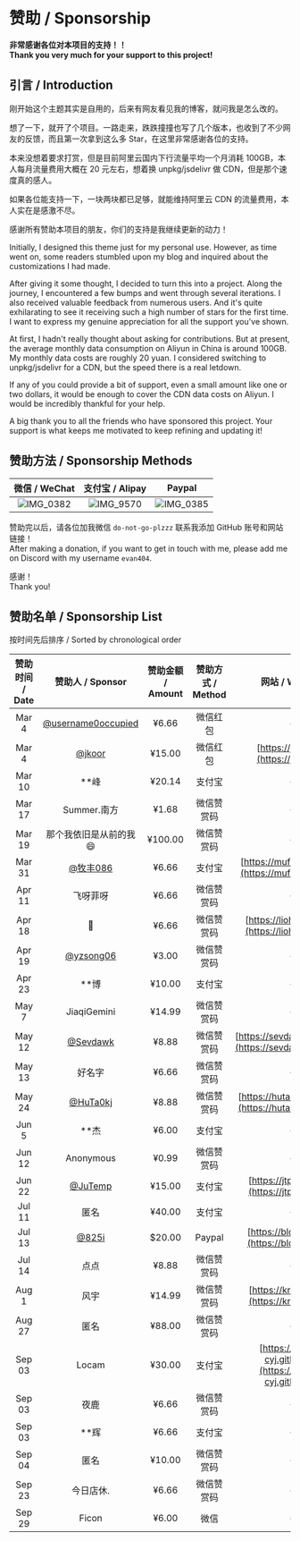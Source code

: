 # 赞助 / Sponsorship

**非常感谢各位对本项目的支持！！**  
**Thank you very much for your support to this project!**

## 引言 / Introduction

刚开始这个主题其实是自用的，后来有网友看见我的博客，就问我是怎么改的。

想了一下，就开了个项目。一路走来，跌跌撞撞也写了几个版本，也收到了不少网友的反馈，而且第一次拿到这么多 Star，在这里非常感谢各位的支持。

本来没想着要求打赏，但是目前阿里云国内下行流量平均一个月消耗 100GB，本人每月流量费用大概在 20 元左右，想着换 unpkg/jsdelivr 做 CDN，但是那个速度真的感人。

如果各位能支持一下，一块两块都已足够，就能维持阿里云 CDN 的流量费用，本人实在是感激不尽。

感谢所有赞助本项目的朋友，你们的支持是我继续更新的动力！

Initially, I designed this theme just for my personal use. However, as time went on, some readers stumbled upon my blog and inquired about the customizations I had made.

After giving it some thought, I decided to turn this into a project. Along the journey, I encountered a few bumps and went through several iterations. I also received valuable feedback from numerous users. And it's quite exhilarating to see it receiving such a high number of stars for the first time. I want to express my genuine appreciation for all the support you've shown.

At first, I hadn't really thought about asking for contributions. But at present, the average monthly data consumption on Aliyun in China is around 100GB. My monthly data costs are roughly 20 yuan. I considered switching to unpkg/jsdelivr for a CDN, but the speed there is a real letdown.

If any of you could provide a bit of support, even a small amount like one or two dollars, it would be enough to cover the CDN data costs on Aliyun. I would be incredibly thankful for your help.

A big thank you to all the friends who have sponsored this project. Your support is what keeps me motivated to keep refining and updating it!


## 赞助方法 / Sponsorship Methods

|                        微信 / WeChat                        |           支付宝 / Alipay          |           Paypal           |
|:--------------------------------------------------------:|:---------------------------------:|:-------------------------:|
| ![IMG_0382](https://user-images.githubusercontent.com/68590232/223455834-d2e5ab6e-9d75-4bbf-adfb-2c519d6b4582.JPG) | ![IMG_9570](https://user-images.githubusercontent.com/68590232/223463950-f7276ef8-0198-4070-8541-697ec25e5b9a.png) | ![IMG_0385](https://user-images.githubusercontent.com/68590232/223459896-593e105e-89f3-4631-8cab-cb7798a53bf1.jpg) |


赞助完以后，请各位加我微信 `do-not-go-plzzz` 联系我添加 GitHub 账号和网站链接！  
After making a donation, if you want to get in touch with me, please add me on Discord with my username `evan404`.

感谢！  
Thank you!

## 赞助名单 / Sponsorship List

按时间先后排序 / Sorted by chronological order

| 赞助时间 / Date |                       赞助人 / Sponsor                        | 赞助金额 / Amount | 赞助方式 / Method |                      网站 / Website                      |
|:-----------:|:----------------------------------------------------------:|:-------------:|:----------------:|:------------------------------------------------------:|
|    Mar 4    | [@username0occupied](https://github.com/username0occupied) |     ¥6.66     | 微信红包 |                           -                            |
|    Mar 4    |             [@jkoor](https://github.com/jkoor)             |    ¥15.00     | 微信红包 |         [https://jkor.site](https://jkor.site)         |
|   Mar 10    |                            **峰                             |    ¥20.14     | 支付宝 |                           -                            |
|   Mar 17    |                         Summer.南方                          |     ¥1.68     | 微信赞赏码 |                           -                            |
|   Mar 19    |                        那个我依旧是从前的我😄                        |    ¥100.00    | 微信赞赏码 |                           -                            |
|   Mar 31    |           [@牧丰086](https://github.com/mufeng086)           |     ¥6.66     | 支付宝 |     [https://mufeng086.top](https://mufeng086.top)     |
|   Apr 11    |                            飞呀菲呀                            |     ¥6.66     | 微信赞赏码 |                           -                            |
|   Apr 18    |                             👺                             |     ¥6.66     | 微信赞赏码 |   [https://liohi.github.io](https://liohi.github.io)   |
|   Apr 19    |          [@yzsong06](https://github.com/yzsong06)          |     ¥3.00     | 微信赞赏码 |                           -                            |
|   Apr 23    |                            **博                             |    ¥10.00     | 支付宝 |                           -                            |
|    May 7    |                        JiaqiGemini                         |    ¥14.99     | 微信赞赏码 |                           -                            |
|   May 12    |           [@Sevdawk](https://github.com/Sevdawk)           |     ¥8.88     | 微信赞赏码 | [https://sevdawk.github.io](https://sevdawk.github.io) |
|   May 13    |                            好名字                             |     ¥6.66     | 微信赞赏码 |                           -                            |
|   May 24    |           [@HuTa0kj](https://github.com/HuTa0kj)           |     ¥8.88     | 微信赞赏码 | [https://huta0kj.github.io](https://huta0kj.github.io) |
|    Jun 5    |                            **杰                             |     ¥6.00     | 支付宝 |                           -                            |
|   Jun 12    |                         Anonymous                          |     ¥0.99     | 微信赞赏码 |                           -                            |
|   Jun 22    |            [@JuTemp](https://github.com/JuTemp)            |    ¥15.00     | 支付宝 |       [https://jtp0415.top](https://jtp0415.top)       |
|   Jul 11    |                             匿名                             |    ¥40.00     | 支付宝 |                           -                            |
|   Jul 13    |              [@825i](https://github.com/825i)              |    $20.00     | Paypal |     [https://blog.xtu.icu/](https://blog.xtu.icu/)     |
|   Jul 14    |                             点点                             |     ¥8.88     | 微信赞赏码 |                           -                            |
|    Aug 1    |                             风宇                             |    ¥14.99     | 微信赞赏码 |        [https://krazyu.com](https://krazyu.com)        |
|   Aug 27    |                             匿名                             |    ¥88.00     | 微信赞赏码 |                           -                            |
|   Sep 03    |  Locam  |   ¥30.00     |     支付宝 |                          [https://locam-cyj.github.io](https://locam-cyj.github.io)                          |
|   Sep 03    |  夜鹿  |   ¥6.66     |     微信赞赏码 |                          -                          |
|   Sep 03    |  **辉  |   ¥6.66     |     支付宝 |                          -                          |
|   Sep 04    |  匿名  |   ¥10.00     |    微信赞赏码 |                          -                         |
|   Sep 23    |  今日店休.  |   ¥6.66     |    微信赞赏码 |                          -                         |
|   Sep 29    |  Ficon  |   ¥6.00     |    微信 |                 -                       |
